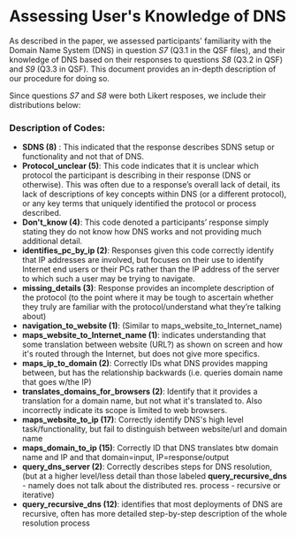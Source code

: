 # Assessing User's Knowledge of DNS 

As described in the paper, we assessed participants' familiarity with the Domain Name System (DNS) in question _S7_ (Q3.1 in the QSF files), and their knowledge of DNS based on their responses to questions _S8_ (Q3.2 in QSF) and _S9_ (Q3.3 in QSF). 
This document provides an in-depth description of our procedure for doing so. 

Since questions _S7_ and _S8_ were both Likert resposes, we include their distributions below:


### Description of Codes:

* __SDNS (8)__ : This indicated that the response describes SDNS setup or functionality and not that of DNS. 
* __Protocol\_unclear (5)__: This code indicates that it is unclear which protocol the participant is describing in their response (DNS or otherwise). This was often due to a response’s overall lack of detail, its lack of descriptions of key concepts within DNS (or a different protocol), or any key terms that uniquely identified the protocol or process described. 
* __Don't\_know (4)__: This code denoted a participants’ response simply stating they do not know how DNS works and not providing much additional detail.
* __identifies\_pc\_by\_ip (2)__: Responses given this code correctly identify that IP addresses are involved, but focuses on their use to identify Internet end users or their PCs rather than the IP address of the server to which such a user may be trying to navigate.
* __missing\_details (3)__: Response provides an incomplete description of the protocol (to the point where it may be tough to ascertain whether they truly are familiar with the protocol/understand what they’re talking about)
* __navigation\_to\_website (1)__: (Similar to maps\_website\_to\_Internet\_name)
* __maps\_website\_to\_Internet\_name (1)__: indicates understanding that some translation between website (URL?) as shown on screen and how it's routed through the Internet, but does not give more specifics.
* __maps\_ip\_to\_domain (2)__: Correctly IDs what DNS provides mapping between, but has the relationship backwards (i.e. queries domain name that goes w/the IP)
* __translates\_domains\_for\_browsers (2)__: Identify that it provides a translation for a domain name, but not what it's translated to. Also incorrectly indicate its scope is limited to web browsers.
* __maps\_website\_to\_ip (17)__: Correctly identify DNS's high level task/functionality, but fail to distinguish between website/url and domain name
* __maps\_domain\_to\_ip (15)__: Correctly ID that DNS translates btw domain name and IP and that domain=input, IP=response/output
* __query\_dns\_server (2)__: Correctly describes steps for DNS resolution, (but at a higher level/less detail than those labeled __query\_recursive\_dns__ - namely does not talk about the distributed res. process - recursive or iterative)
* __query\_recursive\_dns (12)__: identifies that most deployments of DNS are recursive, often has more detailed step-by-step description of the whole resolution process

